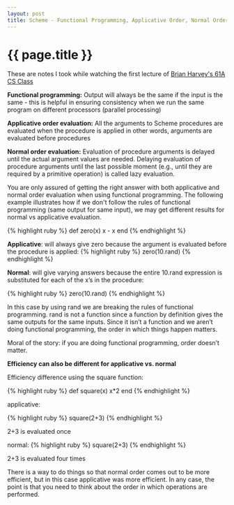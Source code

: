 ```yaml
---
layout: post
title: Scheme - Functional Programming, Applicative Order, Normal Order
---
```

{{ page.title }}
================

These are notes I took while watching the first lecture of [Brian Harvey's 61A CS Class](http://webcast.berkeley.edu/course_details_new.php?seriesid=2010-B-26275&semesterid=2010-B)

**Functional programming:**
Output will always be the same if the input is the same - this is helpful in ensuring consistency when we run the same program on different processors (parallel processing)

**Applicative order evaluation:**
All the arguments to Scheme procedures are evaluated when the procedure is applied
in other words, arguments are evaluated before procedures

**Normal order evaluation:**
Evaluation of procedure arguments is delayed until the actual argument values are needed. Delaying evaluation of procedure arguments until the last possible moment (e.g., until they are required by a primitive operation) is called lazy evaluation.

You are only assured of getting the right answer with both applicative and normal order evaluation when using functional programming.  The following example illustrates how if we don't follow the rules of functional programming (same output for same input), we may get different results for normal vs applicative evaluation.

{% highlight ruby %}
def zero(x)
	x - x
end
{% endhighlight %}

**Applicative**: will always give zero because the argument is evaluated before the procedure is applied:
{% highlight ruby %}
zero(10.rand)
{% endhighlight %}

**Normal**: will give varying answers because the entire 10.rand expression is substituted for each of the x’s in the procedure:

{% highlight ruby %}
zero(10.rand)
{% endhighlight %}

In this case by using rand we are breaking the rules of functional programming.   rand is not a function since a function by definition gives the same outputs for the same inputs.  Since it isn’t a function and we aren’t doing functional programming, the order in which things happen matters.

Moral of the story: if you are doing functional programming, order doesn’t matter.

**Efficiency can also be different for applicative vs. normal**

Efficiency difference using the square function:

{% highlight ruby %}
def square(x)
	x*2
end
{% endhighlight %}

applicative:

{% highlight ruby %}
square(2+3)
{% endhighlight %}

2+3 is evaluated once

normal:
{% highlight ruby %}
square(2+3)
{% endhighlight %}

2+3 is evaluated four times

There is a way to do things so that normal order comes out to be more efficient, but in this case  applicative was more efficient.  In any case, the point is that you need to think about the order in which operations are performed.